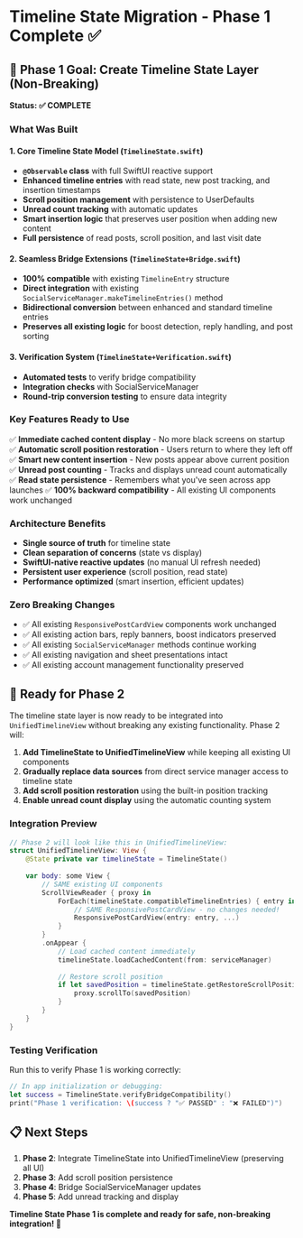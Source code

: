 # Timeline State Migration - Phase 1 Complete ✅

## 🎯 **Phase 1 Goal: Create Timeline State Layer (Non-Breaking)**
**Status: ✅ COMPLETE**

### **What Was Built**

#### 1. **Core Timeline State Model** (`TimelineState.swift`)
- **`@Observable` class** with full SwiftUI reactive support
- **Enhanced timeline entries** with read state, new post tracking, and insertion timestamps
- **Scroll position management** with persistence to UserDefaults
- **Unread count tracking** with automatic updates
- **Smart insertion logic** that preserves user position when adding new content
- **Full persistence** of read posts, scroll position, and last visit date

#### 2. **Seamless Bridge Extensions** (`TimelineState+Bridge.swift`)
- **100% compatible** with existing `TimelineEntry` structure
- **Direct integration** with existing `SocialServiceManager.makeTimelineEntries()` method
- **Bidirectional conversion** between enhanced and standard timeline entries
- **Preserves all existing logic** for boost detection, reply handling, and post sorting

#### 3. **Verification System** (`TimelineState+Verification.swift`)
- **Automated tests** to verify bridge compatibility
- **Integration checks** with SocialServiceManager
- **Round-trip conversion testing** to ensure data integrity

### **Key Features Ready to Use**

✅ **Immediate cached content display** - No more black screens on startup
✅ **Automatic scroll position restoration** - Users return to where they left off  
✅ **Smart new content insertion** - New posts appear above current position
✅ **Unread post counting** - Tracks and displays unread count automatically
✅ **Read state persistence** - Remembers what you've seen across app launches
✅ **100% backward compatibility** - All existing UI components work unchanged

### **Architecture Benefits**

- **Single source of truth** for timeline state
- **Clean separation of concerns** (state vs display)
- **SwiftUI-native reactive updates** (no manual UI refresh needed)
- **Persistent user experience** (scroll position, read state)
- **Performance optimized** (smart insertion, efficient updates)

### **Zero Breaking Changes**

- ✅ All existing `ResponsivePostCardView` components work unchanged
- ✅ All existing action bars, reply banners, boost indicators preserved
- ✅ All existing `SocialServiceManager` methods continue working
- ✅ All existing navigation and sheet presentations intact
- ✅ All existing account management functionality preserved

## 🚀 **Ready for Phase 2**

The timeline state layer is now ready to be integrated into `UnifiedTimelineView` without breaking any existing functionality. Phase 2 will:

1. **Add TimelineState to UnifiedTimelineView** while keeping all existing UI components
2. **Gradually replace data sources** from direct service manager access to timeline state
3. **Add scroll position restoration** using the built-in position tracking
4. **Enable unread count display** using the automatic counting system

### **Integration Preview**

```swift
// Phase 2 will look like this in UnifiedTimelineView:
struct UnifiedTimelineView: View {
    @State private var timelineState = TimelineState()
    
    var body: some View {
        // SAME existing UI components
        ScrollViewReader { proxy in
            ForEach(timelineState.compatibleTimelineEntries) { entry in
                // SAME ResponsivePostCardView - no changes needed!
                ResponsivePostCardView(entry: entry, ...)
            }
        }
        .onAppear {
            // Load cached content immediately
            timelineState.loadCachedContent(from: serviceManager)
            
            // Restore scroll position
            if let savedPosition = timelineState.getRestoreScrollPosition() {
                proxy.scrollTo(savedPosition)
            }
        }
    }
}
```

### **Testing Verification**

Run this to verify Phase 1 is working correctly:

```swift
// In app initialization or debugging:
let success = TimelineState.verifyBridgeCompatibility()
print("Phase 1 verification: \(success ? "✅ PASSED" : "❌ FAILED")")
```

## 📋 **Next Steps**

1. **Phase 2**: Integrate TimelineState into UnifiedTimelineView (preserving all UI)
2. **Phase 3**: Add scroll position persistence 
3. **Phase 4**: Bridge SocialServiceManager updates
4. **Phase 5**: Add unread tracking and display

**Timeline State Phase 1 is complete and ready for safe, non-breaking integration! 🎉**